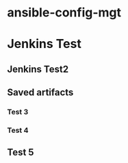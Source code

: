 # ansible-config-mgt

# Jenkins Test

## Jenkins Test2 

## Saved artifacts


### Test 3

### Test 4

## Test 5
